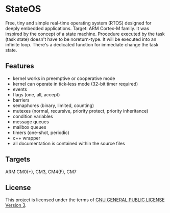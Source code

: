 StateOS
=======

Free, tiny and simple real-time operating system (RTOS) designed for deeply embedded applications.
Target: ARM Cortex-M family.
It was inspired by the concept of a state machine.
Procedure executed by the task (task state) doesn't have to be noreturn-type.
It will be executed into an infinite loop.
There's a dedicated function for immediate change the task state.

Features
--------

- kernel works in preemptive or cooperative mode
- kernel can operate in tick-less mode (32-bit timer required)
- events
- flags (one, all, accept)
- barriers
- semaphores (binary, limited, counting)
- mutexes (normal, recursive, priority protect, priority inheritance)
- condition variables
- message queues
- mailbox queues
- timers (one-shot, periodic)
- c++ wrapper
- all documentation is contained within the source files

Targets
-------

ARM CM0(+), CM3, CM4(F), CM7

License
-------

This project is licensed under the terms of [GNU GENERAL PUBLIC LICENSE Version 3](http://www.gnu.org/philosophy/why-not-lgpl.html).
